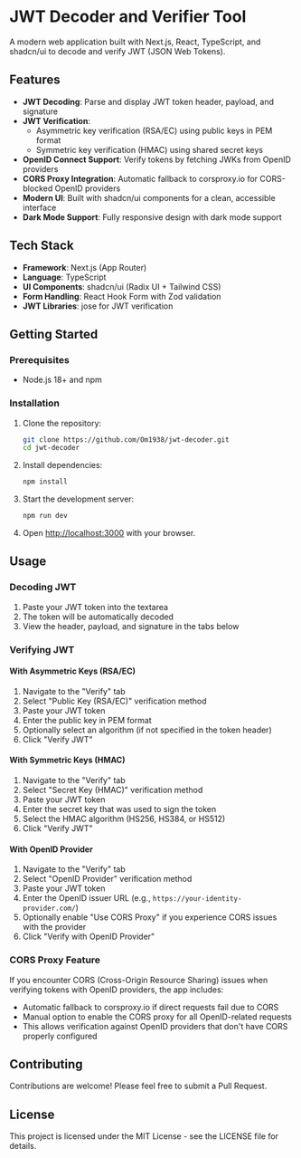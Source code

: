 # JWT Decoder and Verifier Tool

A modern web application built with Next.js, React, TypeScript, and shadcn/ui to decode and verify JWT (JSON Web Tokens).

## Features

- **JWT Decoding**: Parse and display JWT token header, payload, and signature
- **JWT Verification**:
  - Asymmetric key verification (RSA/EC) using public keys in PEM format
  - Symmetric key verification (HMAC) using shared secret keys
- **OpenID Connect Support**: Verify tokens by fetching JWKs from OpenID providers
- **CORS Proxy Integration**: Automatic fallback to corsproxy.io for CORS-blocked OpenID providers
- **Modern UI**: Built with shadcn/ui components for a clean, accessible interface
- **Dark Mode Support**: Fully responsive design with dark mode support

## Tech Stack

- **Framework**: Next.js (App Router)
- **Language**: TypeScript
- **UI Components**: shadcn/ui (Radix UI + Tailwind CSS)
- **Form Handling**: React Hook Form with Zod validation
- **JWT Libraries**: jose for JWT verification

## Getting Started

### Prerequisites

- Node.js 18+ and npm

### Installation

1. Clone the repository:

   ```bash
   git clone https://github.com/Om1938/jwt-decoder.git
   cd jwt-decoder
   ```

2. Install dependencies:

   ```bash
   npm install
   ```

3. Start the development server:

   ```bash
   npm run dev
   ```

4. Open [http://localhost:3000](http://localhost:3000) with your browser.

## Usage

### Decoding JWT

1. Paste your JWT token into the textarea
2. The token will be automatically decoded
3. View the header, payload, and signature in the tabs below

### Verifying JWT

#### With Asymmetric Keys (RSA/EC)

1. Navigate to the "Verify" tab
2. Select "Public Key (RSA/EC)" verification method
3. Paste your JWT token
4. Enter the public key in PEM format
5. Optionally select an algorithm (if not specified in the token header)
6. Click "Verify JWT"

#### With Symmetric Keys (HMAC)

1. Navigate to the "Verify" tab
2. Select "Secret Key (HMAC)" verification method
3. Paste your JWT token
4. Enter the secret key that was used to sign the token
5. Select the HMAC algorithm (HS256, HS384, or HS512)
6. Click "Verify JWT"

#### With OpenID Provider

1. Navigate to the "Verify" tab
2. Select "OpenID Provider" verification method
3. Paste your JWT token
4. Enter the OpenID issuer URL (e.g., `https://your-identity-provider.com/`)
5. Optionally enable "Use CORS Proxy" if you experience CORS issues with the provider
6. Click "Verify with OpenID Provider"

### CORS Proxy Feature

If you encounter CORS (Cross-Origin Resource Sharing) issues when verifying tokens with OpenID providers, the app includes:

- Automatic fallback to corsproxy.io if direct requests fail due to CORS
- Manual option to enable the CORS proxy for all OpenID-related requests
- This allows verification against OpenID providers that don't have CORS properly configured

## Contributing

Contributions are welcome! Please feel free to submit a Pull Request.

## License

This project is licensed under the MIT License - see the LICENSE file for details.
